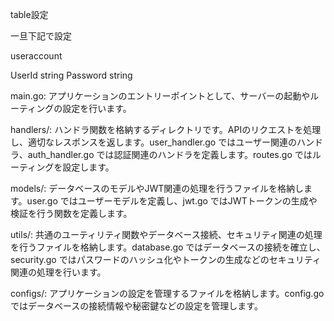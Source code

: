 table設定

一旦下記で設定

useraccount

UserId   string
Password string

main.go: アプリケーションのエントリーポイントとして、サーバーの起動やルーティングの設定を行います。

handlers/: ハンドラ関数を格納するディレクトリです。APIのリクエストを処理し、適切なレスポンスを返します。user_handler.go ではユーザー関連のハンドラ、auth_handler.go では認証関連のハンドラを定義します。routes.go ではルーティングを設定します。

models/: データベースのモデルやJWT関連の処理を行うファイルを格納します。user.go ではユーザーモデルを定義し、jwt.go ではJWTトークンの生成や検証を行う関数を定義します。

utils/: 共通のユーティリティ関数やデータベース接続、セキュリティ関連の処理を行うファイルを格納します。database.go ではデータベースの接続を確立し、security.go ではパスワードのハッシュ化やトークンの生成などのセキュリティ関連の処理を行います。

configs/: アプリケーションの設定を管理するファイルを格納します。config.go ではデータベースの接続情報や秘密鍵などの設定を管理します。

